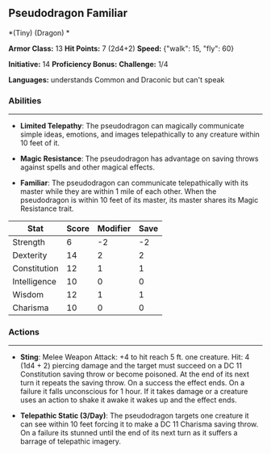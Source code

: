 ## Pseudodragon Familiar
*(Tiny) (Dragon) *

**Armor Class:** 13
**Hit Points:** 7 (2d4+2)
**Speed:** {"walk": 15, "fly": 60}

**Initiative:** 14
**Proficiency Bonus:**
**Challenge:** 1/4

**Languages:** understands Common and Draconic but can't speak

### Abilities
 --- 
- **Limited Telepathy**: The pseudodragon can magically communicate simple ideas, emotions, and images telepathically to any creature within 10 feet of it.

- **Magic Resistance**: The pseudodragon has advantage on saving throws against spells and other magical effects.

- **Familiar**: The pseudodragon can communicate telepathically with its master while they are within 1 mile of each other. When the pseudodragon is within 10 feet of its master, its master shares its Magic Resistance trait.



| Stat | Score | Modifier | Save |
| ---- | ---- | ---- | ---- |
| Strength | 6 | -2 | -2 |
| Dexterity | 14 | 2 | 2 |
| Constitution | 12 | 1 | 1 |
| Intelligence | 10 | 0 | 0 |
| Wisdom | 12 | 1 | 1 |
| Charisma | 10 | 0 | 0 |

### Actions
 --- 
- **Sting**: Melee Weapon Attack: +4 to hit  reach 5 ft.  one creature. Hit: 4 (1d4 + 2) piercing damage  and the target must succeed on a DC 11 Constitution saving throw or become poisoned. At the end of its next turn  it repeats the saving throw. On a success  the effect ends. On a failure  it falls unconscious for 1 hour. If it takes damage  or a creature uses an action to shake it awake  it wakes up  and the effect ends.

- **Telepathic Static (3/Day)**: The pseudodragon targets one creature it can see within 10 feet  forcing it to make a DC 11 Charisma saving throw. On a failure  its stunned until the end of its next turn as it suffers a barrage of telepathic imagery.

